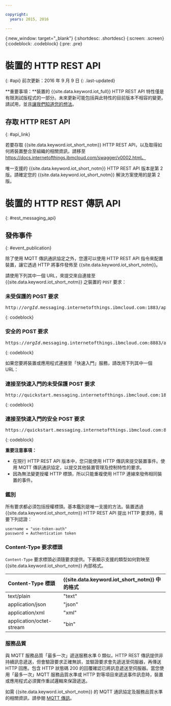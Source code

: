 ```yaml
---

copyright:
  years: 2015, 2016

---
```


{:new_window: target="_blank"}
{:shortdesc: .shortdesc}
{:screen: .screen}
{:codeblock: .codeblock}
{:pre: .pre}

# 裝置的 HTTP REST API
{: #api}
前次更新：2016 年 9 月 9 日
{: .last-updated}

**重要事項：**裝置的 {{site.data.keyword.iot_full}} HTTP REST API 特性僅是有限測試版程式的一部分。未來更新可能包括與此特性的目前版本不相容的變更。請試用，並且[讓我們知道您的想法](https://developer.ibm.com/answers/smart-spaces/17/internet-of-things.html)。

## 存取 HTTP REST API
{: #api_link}

若要存取 {{site.data.keyword.iot_short_notm}} HTTP REST API，以及取得如何將裝置整合至組織的相關資訊，請移至 https://docs.internetofthings.ibmcloud.com/swagger/v0002.html。

唯一支援的 {{site.data.keyword.iot_short_notm}} HTTP REST API 版本是第 2 版。請確定您的 {{site.data.keyword.iot_short_notm}} 解決方案使用的是第 2 版。

# 裝置的 HTTP REST 傳訊 API
{: #rest_messaging_api}

## 發佈事件
{: #event_publication}

除了使用 MQTT 傳訊通訊協定之外，您還可以使用 HTTP REST API 指令來配置裝置，讓它透過 HTTP 將事件發佈至 {{site.data.keyword.iot_short_notm}}。

請使用下列其中一個 URL，來提交來自連接至 {{site.data.keyword.iot_short_notm}} 之裝置的 `POST` 要求：

### 未受保護的 POST 要求
<pre class="pre">http://<var class="keyword varname">orgId</var>.messaging.internetofthings.ibmcloud.com:1883/api/v0002/device/types/<var class="keyword varname">typeId</var>/devices/<var class="keyword varname">deviceId</var>/events/<var class="keyword varname">eventId</var></pre>
{: codeblock}

### 安全的 POST 要求
<pre class="pre">https://<var class="keyword varname">orgId</var>.messaging.internetofthings.ibmcloud.com:8883/api/v0002/device/types/<var class="keyword varname">typeId</var>/devices/<var class="keyword varname">deviceId</var>/events/<var class="keyword varname">eventId</var></pre>
{: codeblock}

如果您要將裝置或應用程式連接至「快速入門」服務，請改用下列其中一個 URL：

### 連接至快速入門的未受保護 POST 要求
<pre class="pre">http://quickstart.messaging.internetofthings.ibmcloud.com:1883/api/v0002/device/types/<var class="keyword varname">typeId</var>/devices/<var class="keyword varname">deviceId</var>/events/<var class="keyword varname">eventId</var></pre>
{: codeblock}

### 連接至快速入門的安全 POST 要求
<pre class="pre">https://quickstart.messaging.internetofthings.ibmcloud.com:8883/api/v0002/device/types/<var class="keyword varname">typeId</var>/devices/<var class="keyword varname">deviceId</var>/events/<var class="keyword varname">eventId</var></pre>
{: codeblock}

**重要注意事項：**
- 在現行 HTTP REST API 版本中，您只能使用 HTTP 傳訊來提交裝置事件。使用 MQTT 傳訊通訊協定，以提交其他裝置管理及控制特性的要求。
- 因為無法變更授權 HTTP 標頭，所以只能重複使用 HTTP 連線來發佈相同裝置的事件。

### 鑑別

所有要求都必須包括授權標頭。基本鑑別是唯一支援的方法。裝置透過 {{site.data.keyword.iot_short_notm}} HTTP REST API 提出 HTTP 要求時，需要下列認證：

```
username = "use-token-auth"
password = Authentication token
```

### Content-Type 要求標頭

`Content-Type` 要求標頭必須隨要求提供。下表顯示支援的類型如何對映至 {{site.data.keyword.iot_short_notm}} 內部格式。

|Content-Type 標頭|{{site.data.keyword.iot_short_notm}} 中的格式|
|:---|:---|
|text/plain|"text"
|application/json| "json"
|application/xml | "xml"
|application/octet-stream|"bin"

### 服務品質

與 MQTT 服務品質「最多一次」遞送服務水準 0 類似，HTTP REST 傳訊提供非持續訊息遞送，但會驗證要求正確無誤，並驗證要求會先遞送至伺服器，再傳送 HTTP 回應。包含 HTTP 狀態碼 200 的回覆確認已將訊息遞送至伺服器。當您使用「最多一次」MQTT 服務品質水準或 HTTP 對等項目來遞送事件訊息時，裝置或應用程式必須實作重試邏輯來保證遞送。

如需 {{site.data.keyword.iot_short_notm}} 的 MQTT 通訊協定及服務品質水準的相關資訊，請參閱 [MQTT 傳訊](../reference/mqtt/index.html)。
